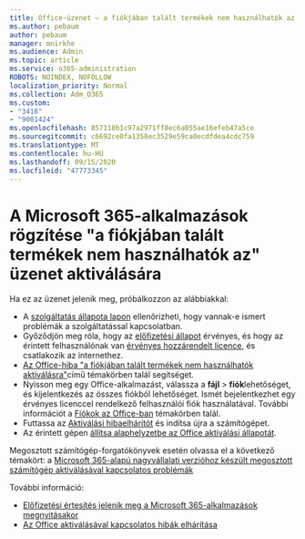```yaml
---
title: Office-üzenet – a fiókjában talált termékek nem használhatók az aktiváláshoz
ms.author: pebaum
author: pebaum
manager: mnirkhe
ms.audience: Admin
ms.topic: article
ms.service: o365-administration
ROBOTS: NOINDEX, NOFOLLOW
localization_priority: Normal
ms.collection: Adm_O365
ms.custom:
- "3418"
- "9001424"
ms.openlocfilehash: 857118b1c97a2971ff8ec6a055ae16efeb47a5ce
ms.sourcegitcommit: c6692ce0fa1358ec3529e59ca0ecdfdea4cdc759
ms.translationtype: MT
ms.contentlocale: hu-HU
ms.lasthandoff: 09/15/2020
ms.locfileid: "47773345"
---
```

# <a name="fixing-the-microsoft-365-apps-the-products-we-found-in-your-account-cant-be-used-to-activate-message"></a>A Microsoft 365-alkalmazások rögzítése "a fiókjában talált termékek nem használhatók az" üzenet aktiválására

Ha ez az üzenet jelenik meg, próbálkozzon az alábbiakkal:

- A [szolgáltatás állapota lapon](https://docs.microsoft.com/office365/enterprise/view-service-health) ellenőrizheti, hogy vannak-e ismert problémák a szolgáltatással kapcsolatban.
- Győződjön meg róla, hogy az [előfizetési állapot](https://support.office.com/article/0d23d3c0-c19c-4b2f-9845-5344fedc4380#bkmk_checksubscription) érvényes, és hogy az érintett felhasználónak van [érvényes hozzárendelt licence](https://support.office.com/article/997596B5-4173-4627-B915-36ABAC6786DC), és csatlakozik az internethez. 
- [Az Office-hiba "a fiókjában talált termékek nem használhatók aktiválásra"](https://support.office.com/article/c9f9a0b3-5aae-4131-8077-21e6a59f141e)című témakörben talál segítséget.
- Nyisson meg egy Office-alkalmazást, válassza a **fájl**  >  **fiók**lehetőséget, és kijelentkezés az összes fiókból lehetőséget. Ismét bejelentkezhet egy érvényes licenccel rendelkező felhasználói fiók használatával. További információt a [Fiókok az Office-ban](https://support.office.com/article/628ea040-f265-49de-b986-be09c3ebf8a9) témakörben talál.
- Futtassa az [Aktiválási hibaelhárítót](https://aka.ms/SARA-OfficeActivation-Alchemy) és indítsa újra a számítógépet.
- Az érintett gépen [állítsa alaphelyzetbe az Office aktiválási állapotát](https://docs.microsoft.com/office365/troubleshoot/activation/reset-office-365-proplus-activation-state).

Megosztott számítógép-forgatókönyvek esetén olvassa el a következő témakört: a [Microsoft 365-alapú nagyvállalati verzióhoz készült megosztott számítógép aktiválásával kapcsolatos problémák](https://docs.microsoft.com/deployoffice/troubleshoot-shared-computer-activation)

További információ: 
- [Előfizetési értesítés jelenik meg a Microsoft 365-alkalmazások megnyitásakor](https://support.office.com/article/4cabe32c-f594-4c0e-9191-3d3ade10cceb)
- [Az Office aktiválásával kapcsolatos hibák elhárítása](https://support.office.com/article/0d23d3c0-c19c-4b2f-9845-5344fedc4380)